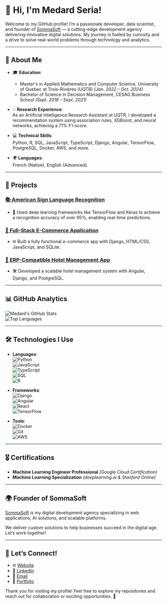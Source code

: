 # 👋 Hi, I'm Medard Seria!

Welcome to my GitHub profile! I’m a passionate developer, data scientist, and founder of [SommaSoft](https://www.sommasoft.com) — a cutting-edge development agency delivering innovative digital solutions. My journey is fueled by curiosity and a drive to solve real-world problems through technology and analytics.  

---

## 🌟 About Me  

- 🎓 **Education**:  
  - Master's in Applied Mathematics and Computer Science, University of Quebec at Trois-Rivières (UQTR) *(Jan. 2022 – Oct. 2024)*  
  - Bachelor of Science in Decision Management, CESAG Business School *(Sept. 2018 – Sept. 2021)*  

- 💡 **Research Experience**:  
  As an Artificial Intelligence Research Assistant at UQTR, I developed a recommendation system using association rules, XGBoost, and neural networks, achieving a 71% F1-score.  

- 💻 **Technical Skills**:  
  Python, R, SQL, JavaScript, TypeScript, Django, Angular, TensorFlow, PostgreSQL, Docker, AWS, and more.  

- 🌍 **Languages**:  
  French (Native), English (Advanced).  

---

## 🚀 Projects  

### [📚 American Sign Language Recognition](https://github.com/seriamedard/american_sign_language_recognition)  
- 🧠 Used deep learning frameworks like TensorFlow and Keras to achieve a recognition accuracy of over 95%, enabling real-time predictions.  

### [🛒 Full-Stack E-Commerce Application](https://github.com/seriamedard/ecommerce-app)  
- 🌐 Built a fully functional e-commerce app with Django, HTML/CSS, JavaScript, and SQLite.  

### [🏨 ERP-Compatible Hotel Management App](https://github.com/seriamedard/MiramarHotel)  
- 🛠️ Developed a scalable hotel management system with Angular, Django, and PostgreSQL.  

---

## 📊 GitHub Analytics  

![Medard's GitHub Stats](https://github-readme-stats.vercel.app/api?username=seriamedard&show_icons=true&theme=radical)  
![Top Languages](https://github-readme-stats.vercel.app/api/top-langs/?username=seriamedard&layout=compact&theme=radical)  

---

## 🛠️ Technologies I Use  

- **Languages**:  
  ![Python](https://img.shields.io/badge/-Python-3776AB?logo=python&logoColor=white&style=flat)  
  ![JavaScript](https://img.shields.io/badge/-JavaScript-F7DF1E?logo=javascript&logoColor=black&style=flat)  
  ![TypeScript](https://img.shields.io/badge/-TypeScript-007ACC?logo=typescript&logoColor=white&style=flat)  
  ![SQL](https://img.shields.io/badge/-SQL-336791?logo=postgresql&logoColor=white&style=flat)  
  ![R](https://img.shields.io/badge/-R-276DC3?logo=r&logoColor=white&style=flat)  

- **Frameworks**:  
  ![Django](https://img.shields.io/badge/-Django-092E20?logo=django&logoColor=white&style=flat)  
  ![Angular](https://img.shields.io/badge/-Angular-DD0031?logo=angular&logoColor=white&style=flat)  
  ![React](https://img.shields.io/badge/-React-61DAFB?logo=react&logoColor=black&style=flat)  
  ![TensorFlow](https://img.shields.io/badge/-TensorFlow-FF6F00?logo=tensorflow&logoColor=white&style=flat)  

- **Tools**:  
  ![Docker](https://img.shields.io/badge/-Docker-2496ED?logo=docker&logoColor=white&style=flat)  
  ![Git](https://img.shields.io/badge/-Git-F05032?logo=git&logoColor=white&style=flat)  
  ![AWS](https://img.shields.io/badge/-AWS-232F3E?logo=amazon-aws&logoColor=white&style=flat)  

---

## 🎖️ Certifications  
- **Machine Learning Engineer Professional** *(Google Cloud Certification)*  
- **Machine Learning Specialization** *(deeplearning.ai & Stanford Online)*  

---

## 🌍 Founder of SommaSoft  

[SommaSoft](https://www.sommasoft.com) is my digital development agency specializing in web applications, AI solutions, and scalable platforms.  

We deliver custom solutions to help businesses succeed in the digital age. Let’s work together!  

---

## 🌱 Let’s Connect!  

- 🌐 [Website](https://www.sommasoft.com)  
- 🔗 [LinkedIn](https://www.linkedin.com/in/medard-seria-a81672187/)  
- 📧 [Email](mailto:seriamedard@gmail.com)  
- 📂 [Portfolio](https://github.com/seriamedard)  

Thank you for visiting my profile! Feel free to explore my repositories and reach out for collaboration or exciting opportunities. 🚀
